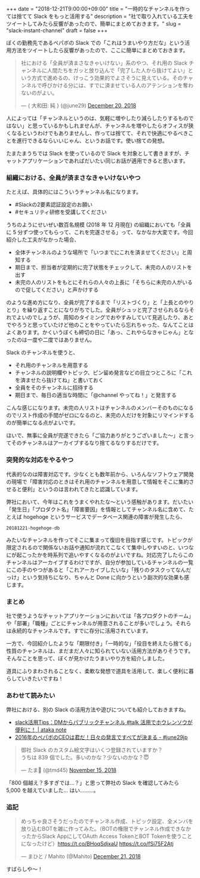 +++
date = "2018-12-21T9:00:00+09:00"
title = "一時的なチャンネルを作っては捨てて Slack をもっと活用する"
description = "社で取り入れている工夫をツイートしてみたら反響があったので、簡単にまとめておきます。"
slug = "slack-instant-channel"
draft = false
+++

ぼくの勤務先であるペパボの Slack での「これはうまいやり方だな」という活用方法をツイートしたら反響があったので、ここに簡単にまとめておきます。

<blockquote class="twitter-tweet" data-lang="en"><p lang="ja" dir="ltr">社における「全員が済まさなきゃいけない」系のやつ、それ用の Slack チャンネルに人間たちをガッと放り込んで「完了した人から抜けてよい」という方式で進めるの、けっこう効果的でよさそうに見えている。そのチャンネルで呼びかける分には、すでに済ませている人のアテンションを奪わないのがよい。</p>&mdash; { 大和田: 純 } (@june29) <a href="https://twitter.com/june29/status/1075641033499635712?ref_src=twsrc%5Etfw">December 20, 2018</a></blockquote>

人によっては「チャンネルというのは、気軽に増やしたり減らしたりするものではない」と思っているかもしれませんが、チャンネルを増やしたらオフィスが狭くなるというわけでもありませんし、作っては捨てて、それで快適にやるべきことを進行できるならいいじゃん、というお話です。使い捨ての発想。

たまたまうちでは Slack を使っているので Slack を対象として書きますが、チャットアプリケーションであればだいたい同じお話が適用できると思います。

### 組織における、全員が済まさなきゃいけないやつ

たとえば、具体的にはこういうチャンネル名になります。

- #Slackの2要素認証設定のお願い
- #セキュリティ研修を受講してください

うちのようにせいぜい数百名規模 (2018 年 12 月現在) の組織においても「全員に 5 分ずつ使ってもらって、これを完遂させる」って、なかなか大変です。今回紹介した工夫がなかった場合、

- 全体チャンネルのような場所で「いつまでにこれを済ませてください」と周知する
- 期日まで、担当者が定期的に完了状態をチェックして、未完の人のリストを出す
- 未完の人のリストをもとにそれらの人々の上長に「そちらに未完の人がいるので促してください」と声かけする

のような進め方になり、全員が完了するまで「リストづくり」と「上長とのやりとり」を繰り返すことになりがちでした。全員がシュッと完了させられるならそれでよいのでしょうが、周知のタイミングでおやすみしていて見逃したり、あとでやろうと思っていたけど他のことをやっていたら忘れちゃった、なんてことはよくあります。かくいうぼくも締切の日に「あっ、これやらなきゃじゃん」となったのは一度や二度ではありません。

Slack のチャンネルを使うと、

- それ用のチャンネルを用意する
- チャンネルの説明欄やトピック、ピン留め発言などの目立つところに「これを済ませたら抜けてね」と書いておく
- 全員をそのチャンネルに招待する
- 期日まで、毎日の適当な時間に「@channel やってね！」と発言する

こんな感じになります。未完の人リストはチャンネルのメンバーそのものになるのでリスト作成の手間がゼロになるのと、未完の人だけを対象にリマインドするのが簡単になる点がよいです。

ほいで、無事に全員が完遂できたら「ご協力ありがとうございました〜」と言ってそのチャンネルはアーカイブするなり捨てるなりするだけです。

### 突発的な対応をやるやつ

代表的なのは障害対応です。少なくとも数年前から、いろんなソフトウェア開発の現場で「障害対応のときはそれ用のチャンネルを用意して情報をそこに集約させると便利」というのは言われてきたと認識しています。

弊社において、今年はこれをうまくやれたな〜という感触があります。だいたい「発生日」「プロダクト名」「障害要因」を情報としてチャンネル名に含めて、たとえば hogehoge というサービスでデータベース関連の障害が発生したら、

```
20181221-hogehoge-db
```

みたいなチャンネルを作ってそこに集まって復旧を目指す感じです。トピックが限定されるので関係ないお話や通知が流れてこなくて集中しやすいのと、いつなにが起こったかを時系列で追いやすくなるのがよいですね。対応完了したらこのチャンネルはアーカイブするわけですが、自分が参加しているチャンネルの一覧にこの手のやつがあると「これアーカイブしたいな」「残りのタスクってなんだっけ」という気持ちになり、ちゃんと Done に向かうという副次的な効果も感じます。

### まとめ

社で使うようなチャットアプリケーションにおいては「各プロダクトのチーム」や「部署」「職種」ごとにチャンネルが用意されることが多いでしょう。それらは永続的なチャンネルです。すでに存分に活用されています。

一方で、今回紹介したような「期限付き」「一時的な」「役目を終えたら捨てる」性質のチャンネルは、まだまだ人々に知られていない活用方法がありそうです。そんなことを思って、ぼくが見かけたうまいやり方を紹介しました。

道具にふりまわされることなく、柔軟な発想で道具を活用して、楽しく便利に暮らしていきたいですね！

### あわせて読みたい

弊社における、別の Slack の活用方法や遊びについても紹介しておきますね。

- <a href="https://atakanote.com/209/" title="slack活用Tips：DMからパブリックチャンネル #talk 活用でホウレンソウが便利に！ | ataka note">slack活用Tips：DMからパブリックチャンネル #talk 活用でホウレンソウが便利に！ | ataka note</a>
- <a href="https://june29.jp/2016/12/20/pepabo-ceo-2016/" title="2016年のペパボのCEOは君だ！日々の発言ですべてが決まる - #june29jp">2016年のペパボのCEOは君だ！日々の発言ですべてが決まる - #june29jp</a>

<blockquote class="twitter-tweet" data-lang="en"><p lang="ja" dir="ltr">御社 Slack のカスタム絵文字はいくつ登録されていますか？<br>うちは 839 個でした。多いのかな？少ないのかな？😇</p>&mdash; たま🤤 (@tmd45) <a href="https://twitter.com/tmd45/status/1062911342607101952?ref_src=twsrc%5Etfw">November 15, 2018</a></blockquote>

「800 個越え？多すぎでは…？」と思って弊社の Slack を確認してみたら 5,000 を越えていました… はい………。

### 追記

<blockquote class="twitter-tweet" data-lang="en"><p lang="ja" dir="ltr">めっちゃ良さそうだったのでチャンネル作成、トピック設定、全メンバを放り込むBOTを雑に作ってみた。（BOTの権限でチャンネル作成できなかったからSlack AppにしてOAuth Access TokenとBOT Tokenを使うことになったけど）<a href="https://t.co/BHoqSdjxaU">https://t.co/BHoqSdjxaU</a> <a href="https://t.co/fSi75F2Atj">https://t.co/fSi75F2Atj</a></p>&mdash; まひと / Mahito (@Mahito) <a href="https://twitter.com/Mahito/status/1075939582531710976?ref_src=twsrc%5Etfw">December 21, 2018</a></blockquote>

すばらしや〜！

